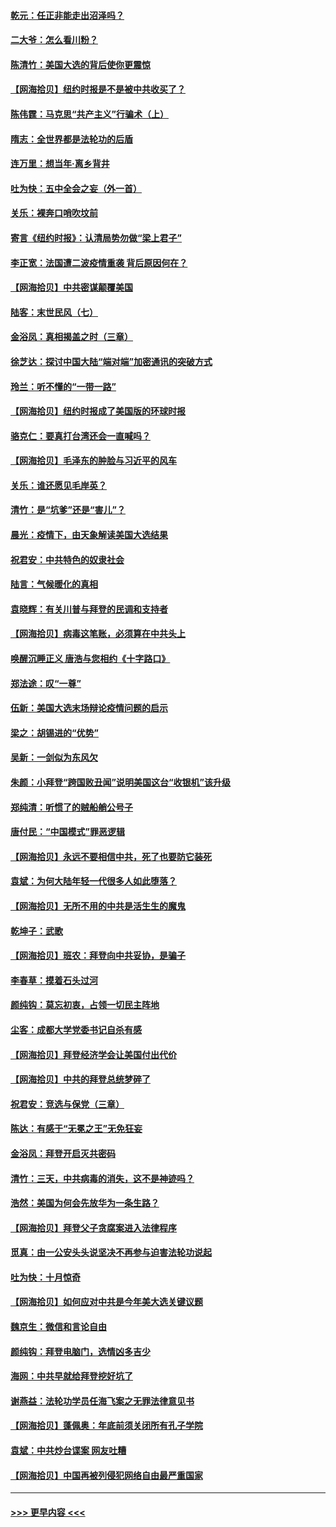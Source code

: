 #### [乾元：任正非能走出沼泽吗？](../pages/nsc993/n12515831.md?t=11011051) 
#### [二大爷：怎么看川粉？](../pages/nsc993/n12515820.md?t=11011051) 
#### [陈清竹：美国大选的背后使你更震惊](../pages/nsc993/n12515589.md?t=11011051) 
#### [【网海拾贝】纽约时报是不是被中共收买了？](../pages/nsc993/n12515122.md?t=11011051) 
#### [陈伟霆：马克思“共产主义”行骗术（上）](../pages/nsc993/n12510217.md?t=11011051) 
#### [隋志：全世界都是法轮功的后盾](../pages/nsc993/n12510636.md?t=11011051) 
#### [连万里：想当年‧离乡背井](../pages/nsc993/n12510623.md?t=11011051) 
#### [吐为快：五中全会之妄（外一首）](../pages/nsc993/n12510470.md?t=11011051) 
#### [关乐：裸奔口哨吹坟前](../pages/nsc993/n12510403.md?t=11011051) 
#### [寄言《纽约时报》：认清局势勿做“梁上君子”](../pages/nsc993/n12510042.md?t=11011051) 
#### [李正宽：法国遭二波疫情重袭 背后原因何在？](../pages/nsc993/n12509971.md?t=11011051) 
#### [【网海拾贝】中共密谋颠覆美国](../pages/nsc993/n12509816.md?t=11011051) 
#### [陆客：末世民风（七）](../pages/nsc993/n12507822.md?t=11011051) 
#### [金浴凤：真相揭盖之时（三章）](../pages/nsc993/n12507804.md?t=11011051) 
#### [徐芝达：探讨中国大陆“端对端”加密通讯的突破方式](../pages/nsc993/n12507682.md?t=11011051) 
#### [玲兰：听不懂的“一带一路”](../pages/nsc993/n12507669.md?t=11011051) 
#### [【网海拾贝】纽约时报成了美国版的环球时报](../pages/nsc993/n12507053.md?t=11011051) 
#### [骆克仁：要真打台湾还会一直喊吗？](../pages/nsc993/n12506843.md?t=11011051) 
#### [【网海拾贝】毛泽东的肿脸与习近平的风车](../pages/nsc993/n12504537.md?t=11011051) 
#### [关乐：谁还愿见毛岸英？](../pages/nsc993/n12503866.md?t=11011051) 
#### [清竹：是“坑爹”还是“害儿”？](../pages/nsc993/n12503034.md?t=11011051) 
#### [晨光：疫情下，由天象解读美国大选结果](../pages/nsc993/n12502536.md?t=11011051) 
#### [祝君安：中共特色的奴隶社会](../pages/nsc993/n12501529.md?t=11011051) 
#### [陆言：气候暖化的真相](../pages/nsc993/n12501183.md?t=11011051) 
#### [袁晓辉：有关川普与拜登的民调和支持者](../pages/nsc993/n12500433.md?t=11011051) 
#### [【网海拾贝】病毒这笔账，必须算在中共头上](../pages/nsc993/n12500320.md?t=11011051) 
#### [唤醒沉睡正义 唐浩与您相约《十字路口》](../pages/nsc993/n12497980.md?t=11011051) 
#### [郑法途：叹“一尊”](../pages/nsc993/n12498837.md?t=11011051) 
#### [伍新：美国大选末场辩论疫情问题的启示](../pages/nsc993/n12498829.md?t=11011051) 
#### [梁之：胡锡进的“优势”](../pages/nsc993/n12498780.md?t=11011051) 
#### [吴新：一剑似为东风欠](../pages/nsc993/n12498772.md?t=11011051) 
#### [朱颜：小拜登“跨国败丑闻”说明美国这台“收银机”该升级](../pages/nsc993/n12498731.md?t=11011051) 
#### [郑纯清：听惯了的贼船艄公号子](../pages/nsc993/n12498721.md?t=11011051) 
#### [唐付民：“中国模式”罪恶逻辑](../pages/nsc993/n12498310.md?t=11011051) 
#### [【网海拾贝】永远不要相信中共，死了也要防它装死](../pages/nsc993/n12498162.md?t=11011051) 
#### [袁斌：为何大陆年轻一代很多人如此堕落？](../pages/nsc993/n12495696.md?t=11011051) 
#### [【网海拾贝】无所不用的中共是活生生的魔鬼](../pages/nsc993/n12495621.md?t=11011051) 
#### [乾坤子：武歌](../pages/nsc993/n12493391.md?t=11011051) 
#### [【网海拾贝】班农：拜登向中共妥协，是骗子](../pages/nsc993/n12492877.md?t=11011051) 
#### [李春草：摸着石头过河](../pages/nsc993/n12491121.md?t=11011051) 
#### [颜纯钩：莫忘初衷，占领一切民主阵地](../pages/nsc993/n12490965.md?t=11011051) 
#### [尘客：成都大学党委书记自杀有感](../pages/nsc993/n12490950.md?t=11011051) 
#### [【网海拾贝】拜登经济学会让美国付出代价](../pages/nsc993/n12489662.md?t=11011051) 
#### [【网海拾贝】中共的拜登总统梦碎了](../pages/nsc993/n12487896.md?t=11011051) 
#### [祝君安：竞选与保党（三章）](../pages/nsc993/n12487258.md?t=11011051) 
#### [陈达：有感于“无冕之王”无免狂妄](../pages/nsc993/n12485133.md?t=11011051) 
#### [金浴凤：拜登开启灭共密码](../pages/nsc993/n12485125.md?t=11011051) 
#### [清竹：三天，中共病毒的消失，这不是神迹吗？](../pages/nsc993/n12485027.md?t=11011051) 
#### [浩然：美国为何会先放华为一条生路？](../pages/nsc993/n12484997.md?t=11011051) 
#### [【网海拾贝】拜登父子贪腐案进入法律程序](../pages/nsc993/n12484957.md?t=11011051) 
#### [觅真：由一公安头头说坚决不再参与迫害法轮功说起](../pages/nsc993/n12484212.md?t=11011051) 
#### [吐为快：十月惊奇](../pages/nsc993/n12484172.md?t=11011051) 
#### [【网海拾贝】如何应对中共是今年美大选关键议题](../pages/nsc993/n12483755.md?t=11011051) 
#### [魏京生：微信和言论自由](../pages/nsc993/n12483372.md?t=11011051) 
#### [颜纯钩：拜登电脑门，选情凶多吉少](../pages/nsc993/n12482666.md?t=11011051) 
#### [海网：中共早就给拜登挖好坑了](../pages/nsc993/n12482660.md?t=11011051) 
#### [谢燕益：法轮功学员任海飞案之无罪法律意见书](../pages/nsc993/n12482512.md?t=11011051) 
#### [【网海拾贝】蓬佩奥：年底前须关闭所有孔子学院](../pages/nsc993/n12482443.md?t=11011051) 
#### [袁斌：中共炒台谍案 网友吐糟](../pages/nsc993/n12481564.md?t=11011051) 
#### [【网海拾贝】中国再被列侵犯网络自由最严重国家](../pages/nsc993/n12479643.md?t=11011051) 

----
#### [ >>> 更早内容 <<< ](../indexes/nsc993-earlier.md)
